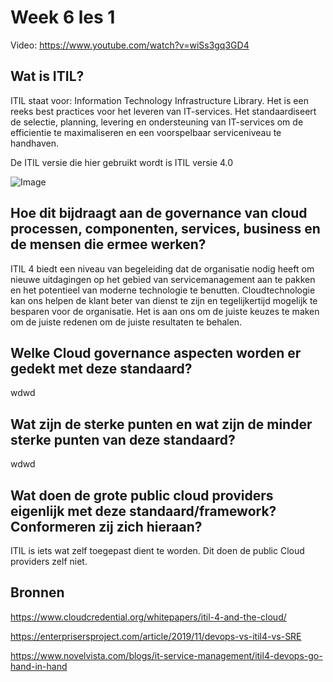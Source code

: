 <h1> Week 6 les 1 </h1>

Video: https://www.youtube.com/watch?v=wiSs3gq3GD4

<h2>Wat is ITIL?</h2>

ITIL staat voor: Information Technology Infrastructure Library. Het is een reeks best practices voor het leveren van IT-services. Het standaardiseert de selectie, planning, levering en ondersteuning van IT-services om de efficientie te maximaliseren en een voorspelbaar serviceniveau te handhaven.

De ITIL versie die hier gebruikt wordt is ITIL versie 4.0 

![Image](https://www.joetheitguy.com/wp-content/uploads/2019/03/ITIL-service-lifecycle-.png)

<h2> Hoe dit bijdraagt aan de governance van cloud processen, componenten, services, business en de mensen die ermee werken? </h2>

ITIL 4 biedt een niveau van begeleiding dat de organisatie nodig heeft om nieuwe uitdagingen op het gebied van servicemanagement aan te pakken en het potentieel van moderne technologie te benutten. Cloudtechnologie kan ons helpen de klant beter van dienst te zijn en tegelijkertijd mogelijk te besparen voor de organisatie. Het is aan ons om de juiste keuzes te maken om de juiste redenen om de juiste resultaten te behalen.

<h2> Welke Cloud governance aspecten worden er gedekt met deze standaard? </h2>

wdwd

<h2> Wat zijn de sterke punten en wat zijn de minder sterke punten van deze standaard? </h2>

wdwd

<h2> Wat doen de grote public cloud providers eigenlijk met deze standaard/framework? Conformeren zij zich hieraan? </h2>

ITIL is iets wat zelf toegepast dient te worden. Dit doen de public Cloud providers zelf niet.

<h2> Bronnen </h2>

https://www.cloudcredential.org/whitepapers/itil-4-and-the-cloud/

https://enterprisersproject.com/article/2019/11/devops-vs-itil4-vs-SRE

https://www.novelvista.com/blogs/it-service-management/itil4-devops-go-hand-in-hand



  
  
